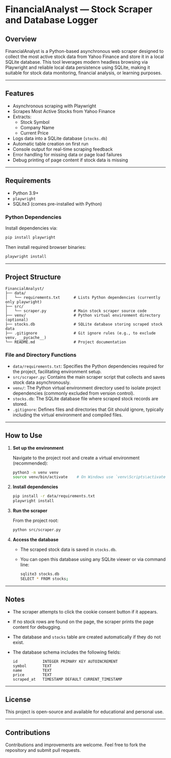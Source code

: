 # FinancialAnalyst — Stock Scraper and Database Logger

## Overview

FinancialAnalyst is a Python-based asynchronous web scraper designed to collect the most active stock data from Yahoo Finance and store it in a local SQLite database. This tool leverages modern headless browsing via Playwright and reliable local data persistence using SQLite, making it suitable for stock data monitoring, financial analysis, or learning purposes.

---

## Features

- Asynchronous scraping with Playwright
- Scrapes Most Active Stocks from Yahoo Finance
- Extracts:
  - Stock Symbol
  - Company Name
  - Current Price
- Logs data into a SQLite database (`stocks.db`)
- Automatic table creation on first run
- Console output for real-time scraping feedback
- Error handling for missing data or page load failures
- Debug printing of page content if stock data is missing

---

## Requirements

- Python 3.9+
- `playwright`
- SQLite3 (comes pre-installed with Python)

### Python Dependencies

Install dependencies via:

```bash
pip install playwright
```

Then install required browser binaries:

```bash
playwright install
```

---

## Project Structure

```
FinancialAnalyst/
├── data/
│   └── requirements.txt      # Lists Python dependencies (currently only playwright)
├── src/
│   └── scraper.py            # Main stock scraper source code
├── venv/                     # Python virtual environment directory (optional)
├── stocks.db                 # SQLite database storing scraped stock data
├── .gitignore                # Git ignore rules (e.g., to exclude venv, __pycache__)
└── README.md                 # Project documentation
```

### File and Directory Functions

- `data/requirements.txt`: Specifies the Python dependencies required for the project, facilitating environment setup.
- `src/scraper.py`: Contains the main scraper script that collects and saves stock data asynchronously.
- `venv/`: The Python virtual environment directory used to isolate project dependencies (commonly excluded from version control).
- `stocks.db`: The SQLite database file where scraped stock records are stored.
- `.gitignore`: Defines files and directories that Git should ignore, typically including the virtual environment and compiled files.

---

## How to Use

1. **Set up the environment**

   Navigate to the project root and create a virtual environment (recommended):

   ```bash
   python3 -m venv venv
   source venv/bin/activate    # On Windows use `venv\Scripts\activate`
   ```

2. **Install dependencies**

   ```bash
   pip install -r data/requirements.txt
   playwright install
   ```

3. **Run the scraper**

   From the project root:

   ```bash
   python src/scraper.py
   ```

4. **Access the database**

   - The scraped stock data is saved in `stocks.db`.
   - You can open this database using any SQLite viewer or via command line:

     ```bash
     sqlite3 stocks.db
     SELECT * FROM stocks;
     ```

---

## Notes

- The scraper attempts to click the cookie consent button if it appears.
- If no stock rows are found on the page, the scraper prints the page content for debugging.
- The database and `stocks` table are created automatically if they do not exist.
- The database schema includes the following fields:

  ```
  id           INTEGER PRIMARY KEY AUTOINCREMENT
  symbol       TEXT
  name         TEXT
  price        TEXT
  scraped_at   TIMESTAMP DEFAULT CURRENT_TIMESTAMP
  ```

---

## License

This project is open-source and available for educational and personal use.

---

## Contributions

Contributions and improvements are welcome. Feel free to fork the repository and submit pull requests.
